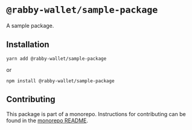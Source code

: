 # `@rabby-wallet/sample-package`

A sample package.

## Installation

`yarn add @rabby-wallet/sample-package`

or

`npm install @rabby-wallet/sample-package`

## Contributing

This package is part of a monorepo. Instructions for contributing can be found in the [monorepo README](https://github.com/RabbyHub/core#readme).
